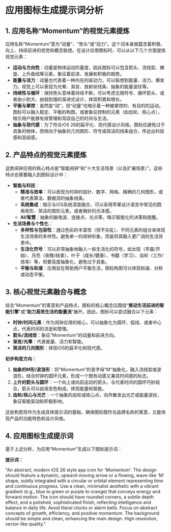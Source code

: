 # 应用图标生成提示词分析

## 1. 应用名称“Momentum”的视觉元素提炼

应用名称“Momentum”意为“动量”、“势头”或“动力”。这个词本身就蕴含着积极、向上、持续前进的视觉和概念联想。在设计应用图标时，可以从以下几个方面提炼视觉元素：

*   **运动与方向性**：动量是物体运动的量度，因此图标可以包含箭头、流线型、螺旋、上升曲线等元素，象征着前进、发展和积极的趋势。
*   **能量与活力**：动量也代表着一种内在的驱动力，可以联想到能量、活力、爆发力。视觉上可以表现为光晕、渐变、放射状线条、抽象的能量波纹等。
*   **持续性与循环**：保持势头意味着持续不断，可以考虑无限符号、循环箭头、或者由小到大、由弱到强的渐进式设计，体现积累和增长。
*   **平衡与掌控**：虽然是“动”，但“动量”也暗示着一种被掌控的、有目的的运动。图标可以融入稳定、平衡的构图，或者象征控制的元素（如齿轮、核心点），暗示用户能够有效管理和驾驭自己的时间与生活。
*   **抽象与现代感**：为了符合iOS 26的扁平化、现代感设计风格，图标应避免过于具象的物体，而倾向于抽象的几何图形、符号或简洁的线条组合，传达出科技感和高级感。

## 2. 产品特点的视觉元素提炼

这款闹钟应用的核心特点是“智能闹钟”和“十大生活场景（以及扩展场景）”。这些特点也需要融入到图标设计中：

*   **智能与科技**：
    *   **精准与效率**：可以表现为时钟的指针、数字、网格、精确的几何图形，或者代表算法、数据流的抽象线条。
    *   **系统集成**：暗示与iOS系统深度融合，可以采用苹果设计语言中常见的圆角矩形、简洁的图形元素，或者微妙的光泽感。
    *   **AI/智慧**：抽象的脑电波、连接点、光点等，暗示智能化的决策和提醒。
*   **生活场景与个性化**：
    *   **多样性与包容性**：通过色彩的丰富性（但不杂乱）、不同元素的组合来体现生活场景的多样性。避免单一的闹钟形象，而是将其融入更广阔的生活背景中。
    *   **生活化符号**：可以非常抽象地融入一些生活化的符号，如太阳（早晨/开始）、月亮（夜晚/结束）、叶子（成长/健康）、书籍（学习）、齿轮（工作/效率）等，但要高度抽象化，避免过于具象。
    *   **平衡与和谐**：应用旨在帮助用户平衡生活，图标构图可以体现和谐、对称或动态平衡。

## 3. 核心视觉元素融合与概念

综合“Momentum”的寓意和产品特点，图标的核心概念应围绕“**推动生活前进的智能引擎**”或“**助力高效生活的能量流**”展开。因此，图标可以尝试融合以下元素：

*   **时钟/时间元素**：作为闹钟应用的核心，可以抽象化为圆环、弧线、或者中心点，代表时间的流逝和管理。
*   **箭头/流线型**：象征“Momentum”的动量和前进方向。
*   **渐变/光晕**：代表能量、活力和智能。
*   **简洁的几何图形**：体现iOS的扁平化和现代感。

**初步构思方向：**

1.  **抽象的M形/波浪形**：将“Momentum”的首字母“M”抽象化，融入流线型或波浪形，结合时钟的圆环元素，形成一个既有动感又兼具时间感的标志。
2.  **上升的箭头与圆环**：一个向上或向前运动的箭头，与代表时间的圆环巧妙结合，箭头可以由渐变色构成，体现能量和智能。
3.  **齿轮/核心与光芒**：一个抽象的齿轮或核心点，向外散发出光芒或能量波纹，象征智能驱动和积极影响。

这些构思将作为生成具体提示词的基础，确保图标既符合品牌名称的寓意，又能体现产品的功能特色和设计风格。




## 4. 应用图标生成提示词

基于上述分析，为应用“Momentum”生成以下图标提示词：

**提示词：**

"An abstract, modern iOS 26 style app icon for 'Momentum'. The design should feature a dynamic, upward-moving arrow or a flowing, wave-like 'M' shape, subtly integrated with a circular or orbital element representing time and continuous progress. Use a clean, minimalist aesthetic with a vibrant gradient (e.g., blue to green or purple to orange) that conveys energy and forward motion. The icon should have rounded corners, a subtle depth effect, and a polished, sophisticated finish, reflecting intelligence and balance in daily life. Avoid literal clocks or alarm bells. Focus on abstract concepts of growth, efficiency, and positive momentum. The background should be simple and clean, enhancing the main design. High resolution, vector-like quality."

